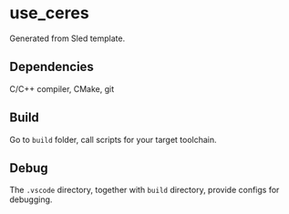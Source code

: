# use_ceres

Generated from Sled template.

## Dependencies
C/C++ compiler, CMake, git

## Build
Go to `build` folder, call scripts for your target toolchain.

## Debug
The `.vscode` directory, together with `build` directory, provide configs for debugging.


